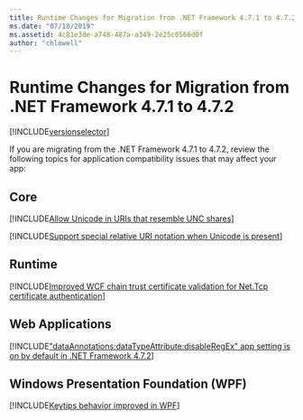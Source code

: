 ```yaml
---
title: Runtime Changes for Migration from .NET Framework 4.7.1 to 4.7.2
ms.date: "07/10/2019"
ms.assetid: 4c81e3de-a748-487a-a349-2e25c0566d0f
author: "chlowell"
---
```


# Runtime Changes for Migration from .NET Framework 4.7.1 to 4.7.2

[!INCLUDE[versionselector](../../../../includes/migration-guide/runtime/versionselector.md)]

If you are migrating from the .NET Framework 4.7.1 to 4.7.2, review the following topics for application compatibility issues that may affect your app:

## Core

[!INCLUDE[Allow Unicode in URIs that resemble UNC shares](~/includes/migration-guide/runtime/core/allow-unicode-uris-that-resemble-unc-shares.md)]

[!INCLUDE[Support special relative URI notation when Unicode is present](~/includes/migration-guide/runtime/core/support-special-relative-uri-notation-when-unicode-present.md)]

## Runtime

[!INCLUDE[Improved WCF chain trust certificate validation for Net.Tcp certificate authentication](~/includes/migration-guide/runtime/runtime/improved-wcf-chain-trust-certificate-validation-for-nettcp-authentication.md)]

## Web Applications

[!INCLUDE["dataAnnotations:dataTypeAttribute:disableRegEx" app setting is on by default in .NET Framework 4.7.2](~/includes/migration-guide/runtime/web/dataannotationsdatatypeattributedisableregex-app-setting-on-by-default-net.md)]

## Windows Presentation Foundation (WPF)

[!INCLUDE[Keytips behavior improved in WPF](~/includes/migration-guide/runtime/wpf/keytips-behavior-improved-wpf.md)]
